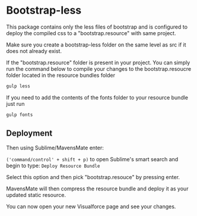 Bootstrap-less
==============

This package contains only the less files of bootstrap and is configured to deploy the compiled css to a "bootstrap.resource" with same project.

Make sure you create a bootstrap-less folder on the same level as src if it does not already exist.

If the "bootstrap.resource" folder is present in your project. You can simply run the command below to compile your changes to the bootstrap.resoucre folder located in the resource bundles folder

```bash
gulp less
```

If you need to add the contents of the fonts folder to your resource bundle just run

```bash
gulp fonts
```
## Deployment

Then using Sublime/MavensMate enter:

`('command/control' + shift + p)`  to open Sublime's smart search and begin to type: `Deploy Resource Bundle`

Select this option and then pick "bootstrap.resouce" by pressing enter.

MavensMate will then compress the resource bundle and deploy it as your updated static resource.

You can now open your new Visualforce page and see your changes.